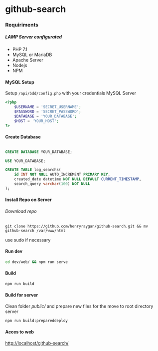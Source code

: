 # github-search


### Requiriments 

##### LAMP Server configurated 
- PHP 7.1 
- MySQL or MariaDB 
- Apache Server 
- Nodejs
- NPM

#### MySQL Setup

Setup `/api/bdd/config.php` with your credentials MySQL Server 

```php
<?php 
    $USERNAME = 'SECRET_USERNAME';
    $PASSWORD = 'SECRET_PASSWORD';
    $DATABASE = 'YOUR_DATABASE';
    $HOST = 'YOUR_HOST';
?>
```

#### Create Database 

```sql

CREATE DATABASE YOUR_DATABASE;

USE YOUR_DATABASE;

CREATE TABLE log_searchs(
	id INT NOT NULL AUTO_INCREMENT PRIMARY KEY,
	created_date datetime NOT NULL DEFAULT CURRENT_TIMESTAMP,
	search_query varchar(100) NOT NULL
);

```

#### Install Repo on Server 

###### Download repo
```
git clone https://github.com/henryraygan/github-search.git && mv github-search /var/www/html
```
use sudo if necessary

#### Run dev 

```bash 
cd dev/web/ && npm run serve
```

#### Build 

```bash 
npm run build
```

#### Build for server
Clean folder *public/* and prepare new files for the move to root directory server 

```bash 
npm run build:prepareddeploy
```

#### Acces to web

<http://localhost/github-search/>

